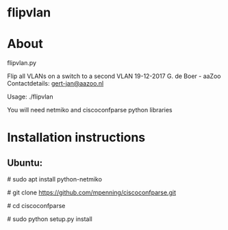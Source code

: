 # flipvlan

# About
flipvlan.py

Flip all VLANs on a switch to a second VLAN
19-12-2017 G. de Boer - aaZoo 
Contactdetails: gert-jan@aazoo.nl

Usage: ./flipvlan <IP of switch> <original VLAN> <new VLAN>

You will need netmiko and ciscoconfparse python libraries

# Installation instructions

## Ubuntu:
\# sudo apt install python-netmiko

\# git clone https://github.com/mpenning/ciscoconfparse.git

\# cd ciscoconfparse

\# sudo python setup.py install

